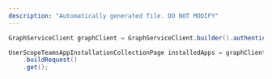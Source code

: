 ```yaml
---
description: "Automatically generated file. DO NOT MODIFY"
---
```

<!-- markdownlint-disable MD041 -->

```java
GraphServiceClient graphClient = GraphServiceClient.builder().authenticationProvider( authProvider ).buildClient();

UserScopeTeamsAppInstallationCollectionPage installedApps = graphClient.users("{id}").teamwork().installedApps()
    .buildRequest()
    .get();
```
